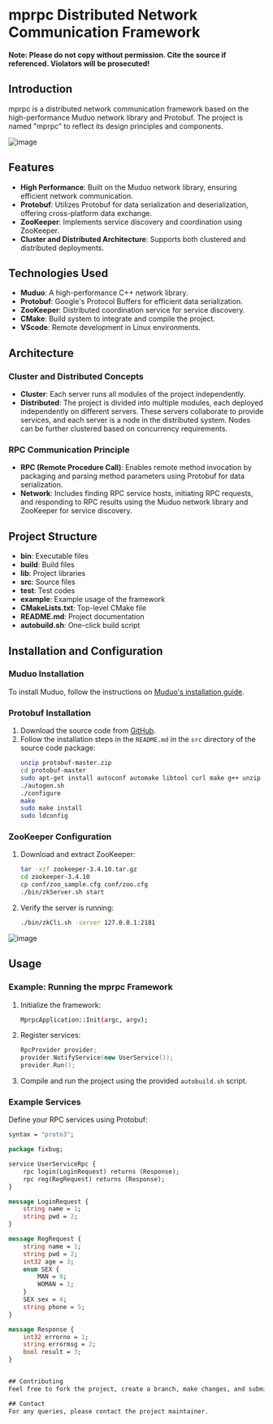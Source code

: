 # mprpc Distributed Network Communication Framework

**Note: Please do not copy without permission. Cite the source if referenced. Violators will be prosecuted!**

## Introduction

mprpc is a distributed network communication framework based on the high-performance Muduo network library and Protobuf. The project is named "mprpc" to reflect its design principles and components.

![image](https://github.com/john0819/Mprpc-Distributed-Network-Communication-Framework/assets/70586660/47c35531-81d5-454c-b557-82b6e144207d)


## Features

- **High Performance**: Built on the Muduo network library, ensuring efficient network communication.
- **Protobuf**: Utilizes Protobuf for data serialization and deserialization, offering cross-platform data exchange.
- **ZooKeeper**: Implements service discovery and coordination using ZooKeeper.
- **Cluster and Distributed Architecture**: Supports both clustered and distributed deployments.

## Technologies Used

- **Muduo**: A high-performance C++ network library.
- **Protobuf**: Google's Protocol Buffers for efficient data serialization.
- **ZooKeeper**: Distributed coordination service for service discovery.
- **CMake**: Build system to integrate and compile the project.
- **VScode**: Remote development in Linux environments.

## Architecture

### Cluster and Distributed Concepts

- **Cluster**: Each server runs all modules of the project independently.
- **Distributed**: The project is divided into multiple modules, each deployed independently on different servers. These servers collaborate to provide services, and each server is a node in the distributed system. Nodes can be further clustered based on concurrency requirements.

### RPC Communication Principle

- **RPC (Remote Procedure Call)**: Enables remote method invocation by packaging and parsing method parameters using Protobuf for data serialization.
- **Network**: Includes finding RPC service hosts, initiating RPC requests, and responding to RPC results using the Muduo network library and ZooKeeper for service discovery.

## Project Structure

- **bin**: Executable files
- **build**: Build files
- **lib**: Project libraries
- **src**: Source files
- **test**: Test codes
- **example**: Example usage of the framework
- **CMakeLists.txt**: Top-level CMake file
- **README.md**: Project documentation
- **autobuild.sh**: One-click build script

## Installation and Configuration

### Muduo Installation

To install Muduo, follow the instructions on [Muduo's installation guide](https://blog.csdn.net/QIANGWEIYUAN/article/details/89023980).

### Protobuf Installation

1. Download the source code from [GitHub](https://github.com/google/protobuf).
2. Follow the installation steps in the `README.md` in the `src` directory of the source code package:
    ```sh
    unzip protobuf-master.zip
    cd protobuf-master
    sudo apt-get install autoconf automake libtool curl make g++ unzip
    ./autogen.sh
    ./configure
    make
    sudo make install
    sudo ldconfig
    ```

### ZooKeeper Configuration

1. Download and extract ZooKeeper:
    ```sh
    tar -xzf zookeeper-3.4.10.tar.gz
    cd zookeeper-3.4.10
    cp conf/zoo_sample.cfg conf/zoo.cfg
    ./bin/zkServer.sh start
    ```

2. Verify the server is running:
    ```sh
    ./bin/zkCli.sh -server 127.0.0.1:2181
    ```

![image](https://github.com/john0819/Mprpc-Distributed-Network-Communication-Framework/assets/70586660/6795d579-1fa1-4245-afb3-2a92f529bcbc)


## Usage

### Example: Running the mprpc Framework

1. Initialize the framework:
    ```sh
    MprpcApplication::Init(argc, argv);
    ```

2. Register services:
    ```cpp
    RpcProvider provider;
    provider.NotifyService(new UserService());
    provider.Run();
    ```

3. Compile and run the project using the provided `autobuild.sh` script.

### Example Services

Define your RPC services using Protobuf:
```proto
syntax = "proto3";

package fixbug;

service UserServiceRpc {
    rpc login(LoginRequest) returns (Response);
    rpc reg(RegRequest) returns (Response);
}

message LoginRequest {
    string name = 1;
    string pwd = 2;
}

message RegRequest {
    string name = 1;
    string pwd = 2;
    int32 age = 3;
    enum SEX {
        MAN = 0;
        WOMAN = 1;
    }
    SEX sex = 4;
    string phone = 5;
}

message Response {
    int32 errorno = 1;
    string errormsg = 2;
    bool result = 3;
}


## Contributing
Feel free to fork the project, create a branch, make changes, and submit pull requests. All contributions are welcome!

## Contact
For any queries, please contact the project maintainer.

